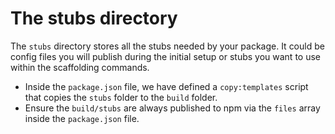 # The stubs directory

The `stubs` directory stores all the stubs needed by your package. It could be config files you will publish during the initial setup or stubs you want to use within the scaffolding commands.

- Inside the `package.json` file, we have defined a `copy:templates` script that copies the `stubs` folder to the `build` folder.
- Ensure the `build/stubs` are always published to npm via the `files` array inside the `package.json` file.
